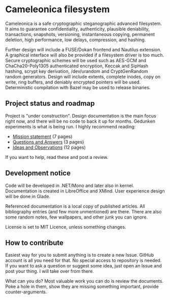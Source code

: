   Cameleonica filesystem
==========================

Cameleonica is a safe cryptographic steganographic advanced filesystem. It aims to guarantee confidentiality, authenticity, plausible deniability, transactions, snapshots, versioning, instantaneous copying, permanent deletion, high performance, low delays, compression, and hashing.

Further design will include a FUSE/Dokan frontend and Nautilus extension. A graphical interface will also be provided if a filesystem driver is too much. Secure cryptographic schemes will be used such as AES-GCM and ChaCha20-Poly1305 authenticated encryption, Keccak and SipHash hashing, scrypt key derivation, /dev/urandom and CryptGenRandom random generators. Design will include extents, complete inodes, copy on write, ring buffers, and deniably encrypted pointers will be used. Deterministic compilation with Bazel may be used to release binaries. 

  Project status and roadmap
------------------------------

Project is "under construction". Design documentation is the main focus right now, and there will be no code to back it up for months. Gedunken experiments is what is being run. I highly recommend reading:

- [Mission statement](documentation/mission.pdf) (7 pages)
- [Questions and Answers](documentation/responses.pdf) (3 pages)
- [Ideas and Observations](documentation/ideas.pdf) (12 pages)

If you want to help, read these and post a review.

  Development notice
----------------------

Code will be developed in .NET/Mono and later also in kernel. Documentation is created in LibreOffice and XMind. User experience design will be done in Glade.

Referenced documentation is a local copy of published articles. All bibliography entries (and few more unmentioned) are there. There are also some random notes, few wallpapers, and other junk you can ignore.

License is set to MIT Licence, unless something changes.

  How to contribute
---------------------

Easiest way for you to submit anything is to create a new Issue. GitHub account is all you need for that. No special access to repository is needed. If you want to ask a question or suggest some idea, just open an Issue and post your thing. I will take over from there.

What can you do? Most valuable work you can do is review the documents. Poke a hole in them, show they are missing something important, provide counter-arguments. 
